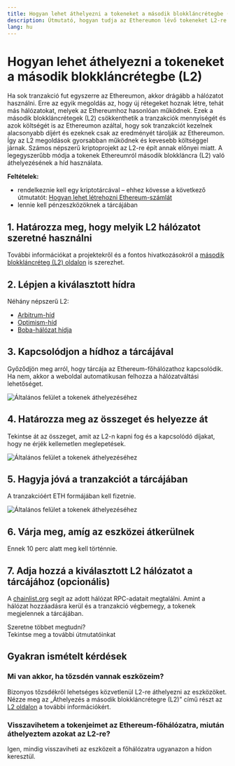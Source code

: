 ```yaml
---
title: Hogyan lehet áthelyezni a tokeneket a második blokkláncrétegbe (L2)
description: Útmutató, hogyan tudja az Ethereumon lévő tokeneket L2-re áthelyezni híd használatával.
lang: hu
---
```


# Hogyan lehet áthelyezni a tokeneket a második blokkláncrétegbe (L2)

Ha sok tranzakció fut egyszerre az Ethereumon, akkor drágább a hálózatot használni. Erre az egyik megoldás az, hogy új rétegeket hoznak létre, tehát más hálózatokat, melyek az Ethereumhoz hasonlóan működnek. Ezek a második blokkláncrétegek (L2) csökkenthetik a tranzakciók mennyiségét és azok költségét is az Ethereumon azáltal, hogy sok tranzakciót kezelnek alacsonyabb díjért és ezeknek csak az eredményét tárolják az Ethereumon. Így az L2 megoldások gyorsabban működnek és kevesebb költséggel járnak. Számos népszerű kriptoprojekt az L2-re épít annak előnyei miatt. A legegyszerűbb módja a tokenek Ethereumról második blokkláncra (L2) való áthelyezésének a híd használata.

**Feltételek:**

- rendelkeznie kell egy kriptotárcával – ehhez kövesse a következő útmutatót: [Hogyan lehet létrehozni Ethereum-számlát](/guides/how-to-create-an-ethereum-account/)
- lennie kell pénzeszközöknek a tárcájában

## 1. Határozza meg, hogy melyik L2 hálózatot szeretné használni

További információkat a projektekről és a fontos hivatkozásokról a [második blokkláncréteg (L2) oldalon](/layer-2/) is szerezhet.

## 2. Lépjen a kiválasztott hídra

Néhány népszerű L2:

- [Arbitrum-híd](https://bridge.arbitrum.io/?l2ChainId=42161)
- [Optimism-híd](https://app.optimism.io/bridge/deposit)
- [Boba-hálózat hídja](https://gateway.boba.network/)

## 3. Kapcsolódjon a hídhoz a tárcájával

Győződjön meg arról, hogy tárcája az Ethereum-főhálózathoz kapcsolódik. Ha nem, akkor a weboldal automatikusan felhozza a hálózatváltási lehetőséget.

![Általános felület a tokenek áthelyezéséhez](./bridge1.png)

## 4. Határozza meg az összeget és helyezze át

Tekintse át az összeget, amit az L2-n kapni fog és a kapcsolódó díjakat, hogy ne érjék kellemetlen meglepetések.

![Általános felület a tokenek áthelyezéséhez](./bridge2.png)

## 5. Hagyja jóvá a tranzakciót a tárcájában

A tranzakcióért ETH formájában kell fizetnie.

![Általános felület a tokenek áthelyezéséhez](./bridge3.png)

## 6. Várja meg, amíg az eszközei átkerülnek

Ennek 10 perc alatt meg kell történnie.

## 7. Adja hozzá a kiválasztott L2 hálózatot a tárcájához (opcionális)

A [chainlist.org](http://chainlist.org) segít az adott hálózat RPC-adatait megtalálni. Amint a hálózat hozzáadásra kerül és a tranzakció végbemegy, a tokenek megjelennek a tárcájában.
<br />

<Alert className="justify-between">
  <AlertEmoji text=":eyes:" />
  <div>Szeretne többet megtudni?</div>
  <ButtonLink href="/guides/">
    Tekintse meg a további útmutatóinkat
  </ButtonLink>
</Alert>

## Gyakran ismételt kérdések

### Mi van akkor, ha tőzsdén vannak eszközeim?

Bizonyos tőzsdékről lehetséges közvetlenül L2-re áthelyezni az eszközöket. Nézze meg az „Áthelyezés a második blokkláncrétegre (L2)” című részt az [L2 oldalon](/layer-2/) a további információkért.

### Visszavihetem a tokenjeimet az Ethereum-főhálózatra, miután áthelyeztem azokat az L2-re?

Igen, mindig visszaviheti az eszközeit a főhálózatra ugyanazon a hídon keresztül.
